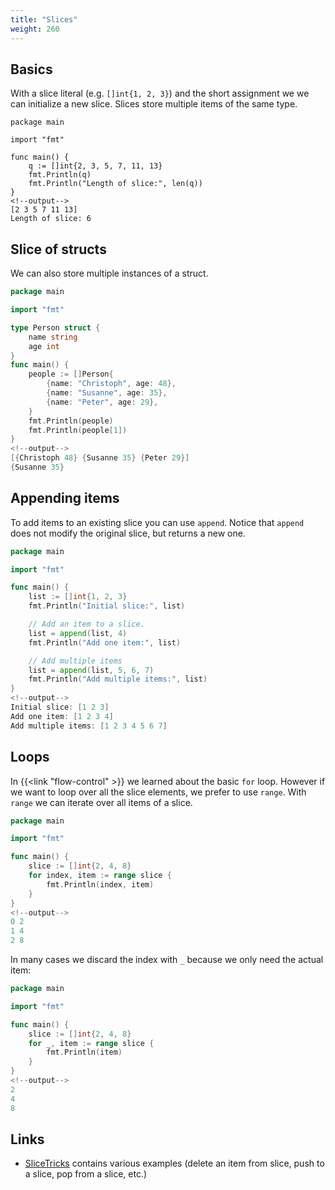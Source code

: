 ```yaml
---
title: "Slices"
weight: 260
---
```



## Basics

With a slice literal (e.g. `[]int{1, 2, 3}`) and the short assignment we we can initialize a new slice.
Slices store multiple items of the same type.

```golang
package main

import "fmt"

func main() {
    q := []int{2, 3, 5, 7, 11, 13}
    fmt.Println(q)
    fmt.Println("Length of slice:", len(q))
}
<!--output-->
[2 3 5 7 11 13]
Length of slice: 6
```


## Slice of structs

We can also store multiple instances of a struct.

```go
package main

import "fmt"

type Person struct {
    name string
    age int
}
func main() {
    people := []Person{
        {name: "Christoph", age: 48},
        {name: "Susanne", age: 35},
        {name: "Peter", age: 29},
    }
    fmt.Println(people)
    fmt.Println(people[1])
}
<!--output-->
[{Christoph 48} {Susanne 35} {Peter 29}]
{Susanne 35}
```


## Appending items

To add items to an existing slice you can use `append`. Notice that `append` does not modify the original slice, but returns a new one.

```go
package main

import "fmt"

func main() {
    list := []int{1, 2, 3}
    fmt.Println("Initial slice:", list)

    // Add an item to a slice.
    list = append(list, 4)
    fmt.Println("Add one item:", list)

    // Add multiple items
    list = append(list, 5, 6, 7)
    fmt.Println("Add multiple items:", list)
}
<!--output-->
Initial slice: [1 2 3]
Add one item: [1 2 3 4]
Add multiple items: [1 2 3 4 5 6 7]
```


## Loops

In {{<link "flow-control" >}} we learned about the basic `for` loop. However if we want to loop over all the slice elements, we prefer to use `range`.
With `range` we can iterate over all items of a slice.

```go
package main

import "fmt"

func main() {
    slice := []int{2, 4, 8}
    for index, item := range slice {
        fmt.Println(index, item)
    }
}
<!--output-->
0 2
1 4
2 8
```

In many cases we discard the index with `_` because we only need the actual item:

```go
package main

import "fmt"

func main() {
    slice := []int{2, 4, 8}
    for _, item := range slice {
        fmt.Println(item)
    }
}
<!--output-->
2
4
8
```


## Links

* [SliceTricks](https://github.com/golang/go/wiki/SliceTricks) contains various examples (delete an item from slice, push to a slice, pop from a slice, etc.)
